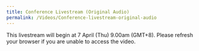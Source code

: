 ```yaml
---
title: Conference Livestream (Original Audio)
permalink: /Videos/Conference-livestream-original-audio
---
```


This livestream will begin at 7 April (Thu) 9.00am (GMT+8). Please refresh your browser if you are unable to access the video.
